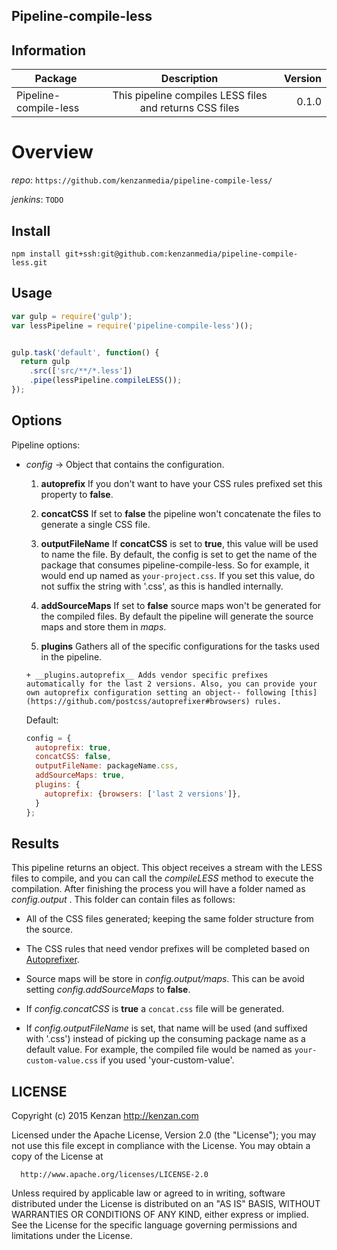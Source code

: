 ## Pipeline-compile-less


## Information

| Package       | Description   | Version|
| ------------- |:-------------:| -----:|
| Pipeline-compile-less| This pipeline compiles LESS files and returns CSS files | 0.1.0 |

# Overview


_repo_: `https://github.com/kenzanmedia/pipeline-compile-less/`

_jenkins_: `TODO`

## Install
`npm install git+ssh:git@github.com:kenzanmedia/pipeline-compile-less.git`

## Usage
```javascript
var gulp = require('gulp');
var lessPipeline = require('pipeline-compile-less')();


gulp.task('default', function() {
  return gulp
    .src(['src/**/*.less'])
    .pipe(lessPipeline.compileLESS());
});
```

## Options

Pipeline options:
* _config_ -> Object that contains the configuration.

    1. __autoprefix__ If you don't want to have your CSS rules prefixed set this property to __false__.

    2. __concatCSS__ If set to __false__ the pipeline won't concatenate the files to generate a single CSS file.
    
    3. __outputFileName__ If __concatCSS__ is set to __true__, this value will be used to name the file. By default, the config is set to get the name of the package that consumes pipeline-compile-less. So for example, it would end up named as `your-project.css`. If you set this value, do not suffix the string with '.css', as this is handled internally.

    4. __addSourceMaps__ If set to __false__ source maps won't be generated for the compiled files. By default the pipeline will generate the source maps and store them in _maps_.

    5. __plugins__ Gathers all of the specific configurations for the tasks used in the pipeline.

      + __plugins.autoprefix__ Adds vendor specific prefixes automatically for the last 2 versions. Also, you can provide your own autoprefix configuration setting an object-- following [this](https://github.com/postcss/autoprefixer#browsers) rules.


  Default:
  ```javascript
  config = {
    autoprefix: true,
    concatCSS: false,
    outputFileName: packageName.css,
    addSourceMaps: true,
    plugins: {
      autoprefix: {browsers: ['last 2 versions']},
    }
  };
  ```  

## Results

This pipeline returns an object. This object receives a stream with the LESS files to compile, and you can call the _compileLESS_ method to execute the compilation. After finishing the process you will have a folder named as _config.output_ . This folder can contain files as follows:

  + All of the CSS files generated; keeping the same folder structure from the source.

  + The CSS rules that need vendor prefixes will be completed based on [Autoprefixer](https://github.com/postcss/autoprefixer).

  + Source maps will be store in _config.output/maps_. This can be avoid setting _config.addSourceMaps_ to __false__.

  + If _config.concatCSS_ is __true__ a `concat.css` file will be generated.
  
  + If _config.outputFileName_ is set, that name will be used (and suffixed with '.css') instead of picking up the consuming package name as a default value. For example, the compiled file would be named as `your-custom-value.css` if you used 'your-custom-value'.


## LICENSE

  Copyright (c) 2015 Kenzan <http://kenzan.com>

  Licensed under the Apache License, Version 2.0 (the "License");
  you may not use this file except in compliance with the License.
  You may obtain a copy of the License at

      http://www.apache.org/licenses/LICENSE-2.0

  Unless required by applicable law or agreed to in writing, software
  distributed under the License is distributed on an "AS IS" BASIS,
  WITHOUT WARRANTIES OR CONDITIONS OF ANY KIND, either express or implied.
  See the License for the specific language governing permissions and
  limitations under the License.
